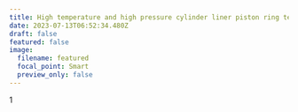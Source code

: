```yaml
---
title: High temperature and high pressure cylinder liner piston ring test bench
date: 2023-07-13T06:52:34.480Z
draft: false
featured: false
image:
  filename: featured
  focal_point: Smart
  preview_only: false
---
```

1